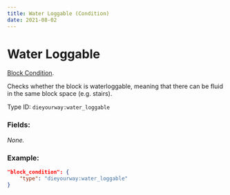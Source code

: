 ```yaml
---
title: Water Loggable (Condition)
date: 2021-08-02
---
```

# Water Loggable

[Block Condition](../block_conditions.md).

Checks whether the block is waterloggable, meaning that there can be fluid in the same block space (e.g. stairs).

Type ID: `dieyourway:water_loggable`

### Fields:

_None._

### Example:
```json
"block_condition": {
    "type": "dieyourway:water_loggable"
}
```
